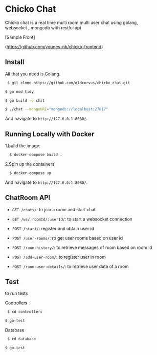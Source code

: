 # Chicko Chat


Chicko chat is a real time multi room multi user chat using golang, websocket , mongodb with restful api

[Sample Front]

(https://github.com/younes-nb/chicko-frontend)



## Install ##
All that you need is [Golang](https://golang.org/).
```sh
 $ git clone https://github.com/oldcorvus/chicko_chat.git

```
```sh
$ go mod tidy

```
```sh
$ go build -o chat 

```
```sh
$ ./chat --mongoURI="mongodb://localhost:27017"

```
And navigate to `http://127.0.0.1:8080/`.


## Running Locally with Docker

1.build the image:

```sh
  $ docker-compose build .
```
2.Spin up the containers

```sh
  $ docker-compose up
```
And navigate to `http://127.0.0.1:8080/`.

## ChatRoom API ##

  * `GET /chats/`: to join a room and start chat 
  * `GET /ws/:roomId/:userId/`: to start a websocket connection

  * `POST /start/`: register and obtain user id 
  * `POST /user-rooms/`: ro get user rooms based on user id 
  * `POST /room-history/`: to retrieve messages of room based on room id 
  * `POST /add-user-room/`: to register user in room
  * `POST /room-user-details/`: to retrieve user data of a room

## Test ##

to run tests 

Controllers :
```sh
 $ cd controllers 

```
```sh
$ go test

```
Database 

```sh
 $ cd database 

```
```sh
$ go test

```
